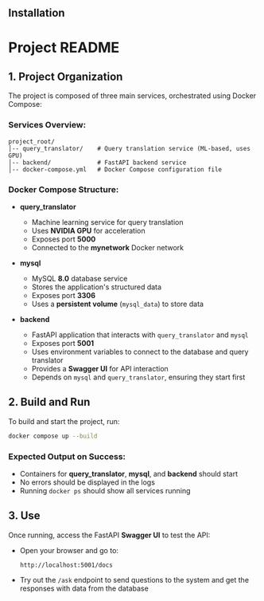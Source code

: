 ## Installation
# Project README

## 1. Project Organization

The project is composed of three main services, orchestrated using Docker Compose:

### Services Overview:

```
project_root/
│-- query_translator/    # Query translation service (ML-based, uses GPU)
│-- backend/             # FastAPI backend service
│-- docker-compose.yml   # Docker Compose configuration file
```

### Docker Compose Structure:

- **query_translator**
  - Machine learning service for query translation
  - Uses **NVIDIA GPU** for acceleration
  - Exposes port **5000**
  - Connected to the **mynetwork** Docker network

- **mysql**
  - MySQL **8.0** database service
  - Stores the application's structured data
  - Exposes port **3306**
  - Uses a **persistent volume** (`mysql_data`) to store data

- **backend**
  - FastAPI application that interacts with `query_translator` and `mysql`
  - Exposes port **5001**
  - Uses environment variables to connect to the database and query translator
  - Provides a **Swagger UI** for API interaction
  - Depends on `mysql` and `query_translator`, ensuring they start first

## 2. Build and Run

To build and start the project, run:

```sh
docker compose up --build
```

### Expected Output on Success:
- Containers for **query_translator**, **mysql**, and **backend** should start
- No errors should be displayed in the logs
- Running `docker ps` should show all services running

## 3. Use

Once running, access the FastAPI **Swagger UI** to test the API:

- Open your browser and go to:
  
  ```
  http://localhost:5001/docs
  ```

- Try out the `/ask` endpoint to send questions to the system and get the responses with data from the database


